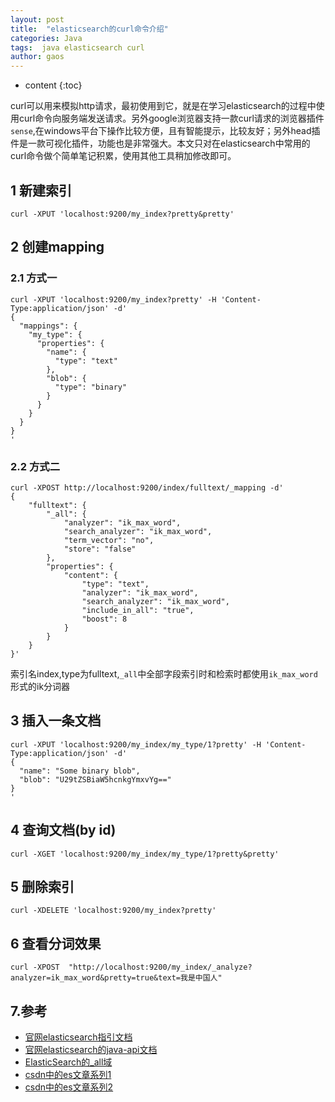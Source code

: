 ```yaml
---
layout: post
title:  "elasticsearch的curl命令介绍"
categories: Java
tags:  java elasticsearch curl
author: gaos
---
```


* content
{:toc}

curl可以用来模拟http请求，最初使用到它，就是在学习elasticsearch的过程中使用curl命令向服务端发送请求。另外google浏览器支持一款curl请求的浏览器插件`sense`,在windows平台下操作比较方便，且有智能提示，比较友好；另外head插件是一款可视化插件，功能也是非常强大。本文只对在elasticsearch中常用的curl命令做个简单笔记积累，使用其他工具稍加修改即可。




## 1 新建索引
```
curl -XPUT 'localhost:9200/my_index?pretty&pretty'
```

## 2 创建mapping
### 2.1 方式一
```
curl -XPUT 'localhost:9200/my_index?pretty' -H 'Content-Type:application/json' -d'
{
  "mappings": {
    "my_type": {
      "properties": {
        "name": {
          "type": "text"
        },
        "blob": {
          "type": "binary"
        }
      }
    }
  }
}
'
```
### 2.2 方式二
```
curl -XPOST http://localhost:9200/index/fulltext/_mapping -d'
{
    "fulltext": {
        "_all": {
            "analyzer": "ik_max_word",
            "search_analyzer": "ik_max_word",
            "term_vector": "no",
            "store": "false"
        },
        "properties": {
            "content": {
                "type": "text",
                "analyzer": "ik_max_word",
                "search_analyzer": "ik_max_word",
                "include_in_all": "true",
                "boost": 8
            }
        }
    }
}'
```
索引名index,type为fulltext,`_all`中全部字段索引时和检索时都使用`ik_max_word`形式的ik分词器

## 3 插入一条文档
```
curl -XPUT 'localhost:9200/my_index/my_type/1?pretty' -H 'Content-Type:application/json' -d'
{
  "name": "Some binary blob",
  "blob": "U29tZSBiaW5hcnkgYmxvYg==" 
}
'
```

## 4 查询文档(by id)
```
curl -XGET 'localhost:9200/my_index/my_type/1?pretty&pretty'
```

## 5 删除索引
```
curl -XDELETE 'localhost:9200/my_index?pretty'
```
## 6 查看分词效果
```
curl -XPOST  "http://localhost:9200/my_index/_analyze?analyzer=ik_max_word&pretty=true&text=我是中国人" 
```
## 7.参考
- [官网elasticsearch指引文档](https://www.elastic.co/guide/en/elasticsearch/reference/5.3/index.html)
- [官网elasticsearch的java-api文档](https://www.elastic.co/guide/en/elasticsearch/client/java-api/current/index.html)
- [ElasticSearch的_all域](http://blog.csdn.net/quicknet/article/details/29341159)
- [csdn中的es文章系列1](http://blog.csdn.net/dm_vincent/article/category/2718099)
- [csdn中的es文章系列2](http://blog.csdn.net/yangwenbo214/article/category/6602335)